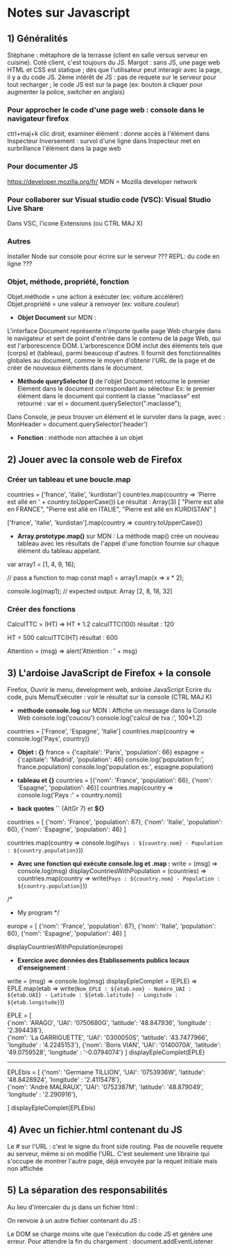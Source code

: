 # Notes sur Javascript

## 1) Généralités


Stéphane : métaphore de la terrasse (client en salle versus serveur en cuisine). Coté client, c'est toujours du JS.
Margot : sans JS, une page web HTML et CSS est statique ; dès que l'utilisateur peut interagir avec la page, il y a du code JS.
2ème intérêt de JS : pas de requete sur le serveur pour tout recharger ; le code JS est sur la page (ex: bouton à cliquer pour augmenter la police, switcher en anglais)

### Pour approcher le code d'une page web : console dans le navigateur firefox

ctrl+maj+k
clic droit, examiner élément : donne accès à l'élément dans Inspecteur
Inversement : survol d'une ligne dans Inspecteur met en surbrillance l'élément dans la page web

### Pour documenter JS
https://developer.mozilla.org/fr/
MDN = Mozilla developer network

### Pour collaborer sur Visual studio code (VSC): Visual Studio Live Share
Dans VSC, l'icone Extensions (ou CTRL MAJ X)

### Autres 
Installer Node sur console pour écrire sur le serveur ???
REPL: du code en ligne ???

### Objet, méthode, propriété, fonction

Objet.méthode = une action à exécuter (ex: voiture.accélérer)
Objet.propriété = une valeur à renvoyer (ex: voiture.couleur)

- __Objet Document__ sur MDN :

L'interface Document représente n'importe quelle page Web chargée dans le navigateur et sert de point d'entrée dans le contenu de la page Web, qui est l'arborescence DOM. L'arborescence DOM inclut des éléments tels que <body> (corps) et <table> (tableau), parmi beaucoup d'autres. Il fournit des fonctionnalités globales au document, comme le moyen d'obtenir l'URL de la page et de créer de nouveaux éléments dans le document.

- __Méthode querySelector ()__ de l'objet Document retourne le premier Element dans le document correspondant au sélecteur 
Ex: le premier élément dans le document qui contient la classe "maclasse" est retourné :
var el = document.querySelector(".maclasse");

Dans Console, je peux trouver un élément et le survoler dans la page, avec :
MonHeader = document.querySelector('header')

- __Fonction__ : méthode non attachée à un objet

## 2) Jouer avec la console web de Firefox

### Créer un tableau et une boucle.map

countries = ['france', 'italie', 'kurdistan']
countries.map(country => 'Pierre est allé en ' + country.toUpperCase())
Le résultat : Array(3) [ "Pierre est allé en FRANCE", "Pierre est allé en ITALIE", "Pierre est allé en KURDISTAN" ]

['france', 'italie', 'kurdistan'].map(country => country.toUpperCase())

- __Array.prototype.map()__ sur MDN :
La méthode map() crée un nouveau tableau avec les résultats de l'appel d'une fonction fournie sur chaque élément du tableau appelant.

var array1 = [1, 4, 9, 16];

// pass a function to map
const map1 = array1.map(x => x * 2);

console.log(map1);
// expected output: Array [2, 8, 18, 32]


### Créer des fonctions
CalculTTC = (HT) => HT * 1.2
calculTTC(100) 	      résultat : 	120

HT = 500
calculTTC(HT)		résultat :		600	

Attention = (msg) => alert('Attention : ' + msg)

## 3) L'ardoise JavaScript de Firefox + la console

Firefox, Ouvrir le menu, development web, ardoise JavaScript
Ecrire du code, puis Menu/Exécuter : voir le résultat sur la console (CTRL MAJ K)

- __méthode console.log__ sur MDN : Affiche un message dans la Console Web
console.log('coucou')
console.log('calcul de tva :', 100*1.2)

countries = ['France', 'Espagne', 'Italie']
countries.map(country => console.log('Pays', country))

- __Objet : {}__
france = {'capitale': 'Paris', 'population': 66}
espagne = {'capitale': 'Madrid', 'population': 46}
console.log('population fr:', france.population)
console.log('population es:', espagne.population)

- __tableau et {}__
countries = [{'nom': 'France', 'population': 66}, {'nom': 'Espagne', 'population': 46}]
countries.map(country => console.log('Pays :' + country.nom))

- __back quotes ``__ (AltGr 7) et __${}__

countries = [
 {'nom': 'France', 'population': 67},
 {'nom': 'Italie', 'population': 60},
 {'nom': 'Espagne', 'population': 46}
]

countries.map(country => console.log(`Pays : ${country.nom} - Population : ${country.population}`))

- __Avec une fonction qui exécute console.log et .map :__
write = (msg) => console.log(msg)
displayCountriesWithPopulation = (countries) => countries.map(country => write(`Pays : ${country.nom} - Population : ${country.population}`))

/*
* My program 
*/

europe = [
 {'nom': 'France', 'population': 67},
 {'nom': 'Italie', 'population': 60},
 {'nom': 'Espagne', 'population': 46}
]

displayCountriesWithPopulation(europe)

- __Exercice avec données des Etablissements publics locaux d'enseignement__ :

write = (msg) => console.log(msg)
displayEpleComplet = (EPLE) => EPLE.map(etab => write(`Nom_EPLE : ${etab.nom} - Numéro_UAI : ${etab.UAI} - Latitude : ${etab.latitude} - Longitude : ${etab.longitude}`))

EPLE = [  
 {'nom': 'ARAGO', 'UAI': '0750680G', 'latitude': '48.847936', 'longitude' : '2.394438'},    
 {'nom': 'La GARRIGUETTE', 'UAI': '0300050S', 'latitude': '43.7477966', 'longitude' : '4.2245153'},
 {'nom': 'Boris VIAN', 'UAI': '0140070A', 'latitude': '49.0759528', 'longitude' : '-0.0794074'}
 ]
displayEpleComplet(EPLE)

--------------------------------
EPLEbis = [
 {'nom': 'Germaine TILLION', 'UAI': '0753936W', 'latitude': '48.8428924', 'longitude' : '2.4115478'},    
 {'nom': 'André MALRAUX', 'UAI': '0752387M', 'latitude': '48.879049', 'longitude' : '2.290916'},

 ]
displayEpleComplet(EPLEbis)

## 4) Avec un fichier.html contenant du JS


Le # sur l'URL : c'est le signe du front side routing. Pas de nouvelle requete au serveur, même si on modifie l'URL. C'est seulement une librairie qui s'occupe de montrer l'autre page, déjà envoyée par la requet initiale mais non affichée

## 5) La séparation des responsabilités

Au lieu d'intercaler du js dans un fichier html :
<script>
    // code js
</script>
On renvoie à un autre fichier contenant du JS :
<script src="script.js"></script>

Le DOM se charge moins vite que l'exécution du code JS et génère une erreur. Pour attendre la fin du chargement : document.addEventListener